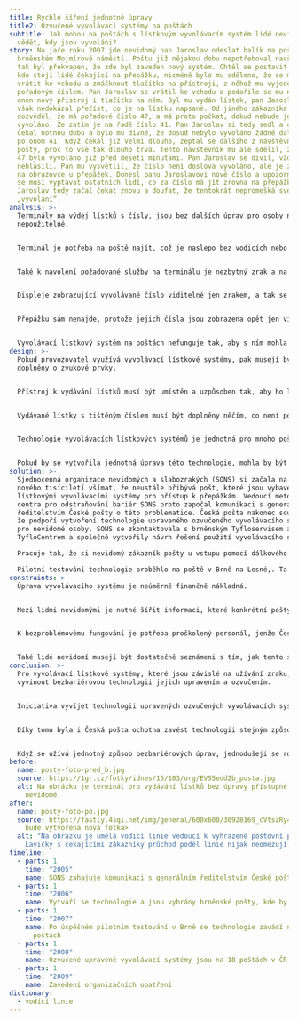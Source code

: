 ```yaml
---
title: Rychlé šíření jednotné úpravy
title2: Ozvučené vyvolávací systémy na poštách
subtitle: Jak mohou na poštách s lístkovým vyvolávacím systém lidé nevidomí
  vědět, kdy jsou vyvoláni?
story: Na jaře roku 2007 jde nevidomý pan Jaroslav odeslat balík na poštu na
  brněnském Mojmírově náměstí. Poštu již nějakou dobu nepotřeboval navštívit, a
  tak byl překvapen, že zde byl zaveden nový systém. Chtěl se postavit do řady,
  kde stojí lidé čekající na přepážku, nicméně bylo mu sděleno, že se musí
  vrátit ke vchodu a zmáčknout tlačítko na přístroji, z něhož mu vyjede lístek s
  pořadovým číslem. Pan Jaroslav se vrátil ke vchodu a podařilo se mu nahmatat
  onen nový přístroj i tlačítko na něm. Byl mu vydán lístek, pan Jaroslav si
  však nedokázal přečíst, co je na lístku napsané. Od jiného zákazníka pošty se
  dozvěděl, že má pořadové číslo 47, a má proto počkat, dokud nebude jeho číslo
  vyvoláno. Že zatím je na řadě číslo 41. Pan Jaroslav si tedy sedl a čekal.
  Čekal notnou dobu a bylo mu divné, že dosud nebylo vyvoláno žádné další číslo
  po onom 41. Když čekal již velmi dlouho, zeptal se dalšího z návštěvníků
  pošty, proč to vše tak dlouho trvá. Tento návštěvník mu ale sdělil, že číslo
  47 bylo vyvoláno již před deseti minutami. Pan Jaroslav se divil, vždyť nic
  nehlásili. Pán mu vysvětlil, že číslo není doslova vyvoláno, ale je zobrazeno
  na obrazovce u přepážek. Donesl panu Jaroslavovi nové číslo a upozornil ho, že
  se musí vyptávat ostatních lidí, co za číslo má jít zrovna na přepážku. Pan
  Jaroslav tedy začal čekat znovu a doufat, že tentokrát nepromešká své
  „vyvolání“.
analysis: >-
  Terminály na výdej lístků s čísly, jsou bez dalších úprav pro osoby nevidomé
  nepoužitelné.


  Terminál je potřeba na poště najít, což je naslepo bez vodicích nebo akustických prvků velice obtížné.


  Také k navolení požadované služby na terminálu je nezbytný zrak a na vydaném lístku je číslo jen natištěné.


  Displeje zobrazující vyvolávané číslo viditelné jen zrakem, a tak se nevidomý člověk nedozví, kdy má jít na kterou přepážku.


  Přepážku sám nenajde, protože jejich čísla jsou zobrazena opět jen vizuálně. 


  Vyvolávací lístkový systém na poštách nefunguje tak, aby s ním mohla samostatně pracovat osoba nevidomá.
design: >-
  Pokud provozovatel využívá vyvolávací lístkové systémy, pak musejí být
  doplněny o zvukové prvky.


  Přístroj k vydávání lístků musí být umístěn a uzpůsoben tak, aby ho lidé nevidomí mohli najít a použít.


  Vydávané lístky s tištěným číslem musí být doplněny něčím, co není potřeba číst zrakem.


  Technologie vyvolávacích lístkových systémů je jednotná pro mnoho pošt.


  Pokud by se vytvořila jednotná úprava této technologie, mohla by být zavedena pro všechny pošty.
solution: >-
  Sjednocenná organizace nevidomých a slabozrakých (SONS) si začala na počátku
  nového tisíciletí všímat, že neustále přibývá pošt, které jsou vybaveny
  lístkovými vyvolávacími systémy pro přístup k přepážkám. Vedoucí metodického
  centra pro odstraňování bariér SONS proto započal komunikaci s generálním
  ředitelstvím České pošty o této problematice. Česká pošta nakonec souhlasila,
  že podpoří vytvoření technologie upraveného ozvučeného vyvolávacího systému
  pro nevidomé osoby. SONS se zkontaktovala s brněnským Tyfloservisem a
  TyfloCentrem a společně vytvořily návrh řešení použití vyvolávacího systému. 

  Pracuje tak, že si nevidomý zákazník pošty u vstupu pomocí dálkového vysílače povelů aktivuje hlasový majáček, díky němuž dohledá vchod do budovy. Ze druhé fráze majáčku se dozví, jak se dostane k vyhrazené přepážce pomocí umělé vodící linie. Tam se vysláním povelu z vysílače, zaregistruje do lístkového systému. Ve chvíli, kdy se vyhrazená přepážka uvolní, tak jej na to akustický signál upozorní. 

  Pilotní testování technologie proběhlo na poště v Brně na Lesné,. Ta byla vybrána jako pošta nejvíce navštěvovaná nevidomými zákazníky. Poté byl upravený vyvolávací systém nainstalován ještě na dvou poštách v Brně. SONS nicméně od začátku koncipoval technologii tak, aby šla nainstalovat na jakoukoli poštu s vyvolávacím lístkovým systémem. Proto byl společně s Českou poštou odsouhlasen seznam pošt, kde bude technologie zavedena. Technologie je tak nakonec zavedena na 18 poštách po České republice.
constraints: >-
  Úprava vyvolávacího systému je neúměrně finančně nákladná.


  Mezi lidmi nevidomými je nutné šířit informaci, které konkrétní pošty mají upravený vyvolávací systém.


  K bezproblémovému fungování je potřeba proškolený personál, jenže České poště se střídají zaměstnanci.


  Také lidé nevidomí musejí být dostatečně seznámeni s tím, jak tento systém užívat.
conclusion: >-
  Pro vyvolávací lístkové systémy, které jsou závislé na užívání zraku, lze
  vyvinout bezbariérovou technologii jejich upravením a ozvučením.


  Iniciativa vyvíjet technologii upravených ozvučených vyvolávacích systémů jednotnou a celostátně aplikovatelnou byla užitečná.


  Díky tomu byla i Česká pošta ochotna zavést technologii stejným způsobem na více místech.


  Když se užívá jednotný způsob bezbariérových úprav, jednodušeji se rozšíří na více podobných míst.
before:
  name: posty-foto-pred_b.jpg
  source: https://1gr.cz/fotky/idnes/15/103/org/EVS5edd2b_posta.jpg
  alt: Na obrázku je terminál pro vydávání lístků bez úpravy přístupné pro osoby
    nevidomé.
after:
  name: posty-foto-po.jpg
  source: https://fastly.4sqi.net/img/general/600x600/30928169_cVtszRy4cTEeATTiFryPxhgvOHAm9ND966eDjcNn7oM.jpg    <dočasné,
    bude vytvořena nová fotka>
  alt: "Na obrázku je umělá vodicí linie vedoucí k vyhrazené poštovní přepážce.
    Lavičky s čekajícími zákazníky průchod podél linie nijak neomezují. "
timeline:
  - parts: 1
    time: "2005"
    name: SONS zahajuje komunikaci s generálním ředitelstvím České pošty
  - parts: 1
    time: "2006"
    name: Vytváří se technologie a jsou vybrány brněnské pošty, kde by byla zavedena
  - parts: 1
    time: "2007"
    name: Po úspěšném pilotním testování v Brně se technologie zavádí na dalších
      poštách
  - parts: 1
    time: "2008"
    name: Ozvučené upravené vyvolávací systémy jsou na 18 poštách v ČR
  - parts: 1
    time: "2009"
    name: Zavedení organizačních opatření
dictionary:
  - vodící linie
---
```

